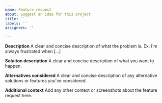 ```yaml
---
name: Feature request
about: Suggest an idea for this project
title: ''
labels: ''
assignees: ''

---
```


**Description**
A clear and concise description of what the problem is. Ex. I'm always frustrated when [...]

**Soluiton description**
A clear and concise description of what you want to happen.

**Alternatives considered**
A clear and concise description of any alternative solutions or features you've considered.

**Additional context**
Add any other context or screenshots about the feature request here.
